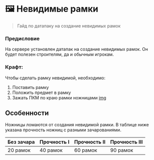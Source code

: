 # 🖼️ Невидимые рамки
> Гайд по датапаку на создание невидимых рамок

### Предисловие
На сервере установлен датапак на создание невидимых рамок. Он будет полезен строителям, да и обычным игрокам.

### Крафт:
Чтобы сделать рамку невидимой, необходимо:
1. Поставить рамку
2. Положить предмет в рамку
3. Зажать ПКМ по краю рамки ножницами
[img](https://github.com/zooont/minespace/blob/main/assets/reciepes-invframes-demonstration.gif?raw=true)

## Особенности
Ножницы ломаются от создания невидимой рамки. В таблице ниже указана прочность ножниц с разными зачарованиями. 

| Без зачара | Прочность I | Прочность II | Прочность III |
|--|--|--|--|
| 20 рамок | 40 рамок | 60 рамок | 90 рамок |
